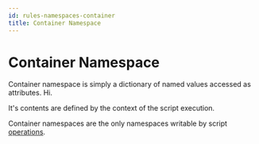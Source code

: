 ```yaml
---
id: rules-namespaces-container
title: Container Namespace
---
```


# Container Namespace

Container namespace is simply a dictionary of named values accessed as attributes. Hi.

It's contents are defined by the context of the script execution.

Container namespaces are the only namespaces writable by script [operations](rules-operations.md).
